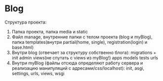 # Blog
Структура проекта:
1) Папка проекта, папка media и static
2) Файл manage, внутренние папки с телом проекта (blog и myBlog), папка templates(внутри partial(home, single), registration(login) и base.html)
3) Внутри blog (отвечает за структуру собственно блога):
   migrations + init admin views(не спутать с views из myBlog!) apps models tests urls
4) Внутри myBlog (файлы отсюда определяют работу сервера и реализацию манипуляций с адресами/css/localhost):
   init, asgi, settings, urls, views, wsgi
   
